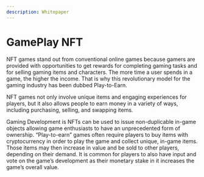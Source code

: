 ```yaml
---
description: Whitepaper
---
```


# GamePlay NFT

NFT games stand out from conventional online games because gamers are provided with opportunities to get rewards for completing gaming tasks and for selling gaming items and characters. The more time a user spends in a game, the higher the income. That is why this revolutionary model for the gaming industry has been dubbed Play-to-Earn.

NFT games not only involve unique items and engaging experiences for players, but it also allows people to earn money in a variety of ways, including purchasing, selling, and swapping items.

Gaming Development is NFTs can be used to issue non-duplicable in-game objects allowing game enthusiasts to have an unprecedented form of ownership. “Play-to-earn” games often require players to buy items with cryptocurrency in order to play the game and collect unique, in-game items. Those items may then increase in value and be sold to other players, depending on their demand. It is common for players to also have input and vote on the game’s development as their monetary stake in it increases the game’s overall value.
